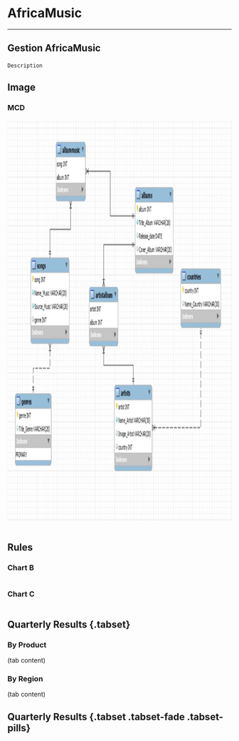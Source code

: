 # AfricaMusic

---
 Gestion AfricaMusic
---
```{r setup, include=FALSE}
Description
```
Image
--------------------------------------------------
### MCD
<img src="MCD.JPG" witdth="900" height="900"></img>
```{r}
```
Rules
--------------------------------------------------
### Chart B
```{r}

```
### Chart C
```{r}
```
## Quarterly Results {.tabset}
### By Product
(tab content)
### By Region
(tab content)
## Quarterly Results {.tabset .tabset-fade .tabset-pills}
